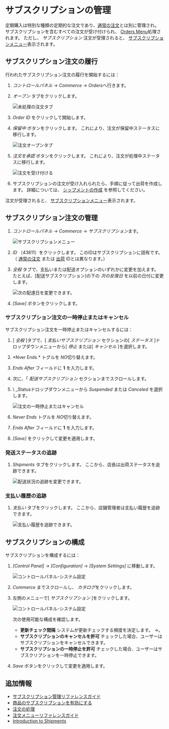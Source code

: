 # サブスクリプションの管理

定期購入は特別な種類の定期的な注文であり、[通常の注文](../orders/processing-an-order.md)とは別に管理され。 サブスクリプションを含むすべての注文が受け付けられ、 [Orders Menu](../orders/orders-menu-reference-guide.md)処理されます。 ただし、 *サブスクリプション* 注文が受理されると、 [サブスクリプションメニュー](./subscription-administration-reference-guide.md)表示されます。

## サブスクリプション注文の履行

行われたサブスクリプション注文の履行を開始するには：

1.  *コントロールパネル* → *Commerce* → *Orders*へ行きます。

2.  *オープン* タブをクリックします。

    ![未処理の注文タブ](./managing-subscriptions/images/01.png)

3.  *Order ID* をクリックして開始します。

4.  *保留中* ボタンをクリックします。 これにより、注文が保留中ステータスに移行します。

    ![注文オープンタブ](./managing-subscriptions/images/07.png)

5.  *注文を承認* ボタンをクリックします。 これにより、注文が処理中ステータスに移行します。

    ![注文を受け付ける](./managing-subscriptions/images/02.png)

6.  サブスクリプションの注文が受け入れられたら、手順に従って出荷を作成します。 詳細については、 [シップメントの作成](../shipments/creating-a-shipment.md) を参照してください。

注文が受理されると、 [サブスクリプションメニュー](./subscription-administration-reference-guide.md)表示されます。

## サブスクリプション注文の管理

1.  *コントロールパネル* → *Commerce* → *サブスクリプション*ます。

    ![サブスクリプションメニュー](./managing-subscriptions/images/03.png)

2.  *ID* （43811）をクリックします。 このIDはサブスクリプションに固有です。 （ [通常の注文](../orders/processing-an-order.md) または [出荷](../shipments/introduction-to-shipments.md) IDとは異なります。）

3.  *全般* タブで、支払いまたは配送オプションのいずれかに変更を加えます。 たとえば、[配送サブスクリプション]の下の *次の反復日* を以前の日付に変更します。

    ![次の配達日を変更できます。](./managing-subscriptions/images/04.png)

4.  *[Save]* ボタンをクリックします。

### サブスクリプション注文の一時停止またはキャンセル

サブスクリプション注文を一時停止またはキャンセルするには：

1.  [ *全般* ]タブで、[ *支払いサブスクリプション* セクションの[ *ステータス* ]ドロップダウンメニューから[ *停止* または[ *キャンセル* ]を選択します。

2.  *Nver Ends * トグルを *NO*切り替えます。

3.  *Ends After* フィールドに **1** を入力します。

4.  次に、「 *配送サブスクリプション* セクションまでスクロールします。

5.  \ _Statusドロップダウンメニューから *Suspended* または *Canceled* を選択します。

    ![注文の一時停止またはキャンセル](./managing-subscriptions/images/08.png)

6.  *Never Ends* トグルを *NO*切り替えます。

7.  *Ends After* フィールドに **1** を入力します。

8.  *[Save]* をクリックして変更を適用します。

### 発送ステータスの追跡

1.  *Shipments* タブをクリックします。 ここから、店長は出荷ステータスを追跡できます。

    ![配送状況の追跡を変更できます。](managing-subscriptions/images/05.png)

### 支払い履歴の追跡

1.  *支払い* タブをクリックします。 ここから、店舗管理者は支払い履歴を追跡できます。

    ![支払い履歴を追跡できます。](managing-subscriptions/images/06.png)

## サブスクリプションの構成

サブスクリプションを構成するには：

1.  *[Control Panel]* → *[Configuration]* → *[System Settings]* に移動します。

    ![コントロールパネル-システム設定](managing-subscriptions/images/09.png)

2.  *Commerce* までスクロールし、 *カタログ*をクリックします。

3.  左側のメニューで[ *サブスクリプション* ]をクリックします。

    ![コントロールパネル-システム設定](managing-subscriptions/images/10.png)

    次の使用可能な構成を確認します。

      - **更新チェック間隔** システムが更新チェックする頻度を決定します。 ->。
      - **サブスクリプションのキャンセルを許可** チェックした場合、ユーザーはサブスクリプションをキャンセルできます。
      - **サブスクリプションの一時停止を許可** チェックした場合、ユーザーはサブスクリプションを一時停止できます。

4.  *Save* ボタンをクリックして変更を適用します。

## 追加情報

  - [サブスクリプション管理リファレンスガイド](./subscription-administration-reference-guide.md)
  - [商品のサブスクリプションを有効にする](../../managing-a-catalog/creating-and-managing-products/products/enabling-subscriptions-for-a-product.md)
  - [注文の処理](../orders/processing-an-order.md)
  - [注文メニューリファレンスガイド](../orders/orders-menu-reference-guide.md)
  - [Introduction to Shipments](../shipments/introduction-to-shipments.md)
